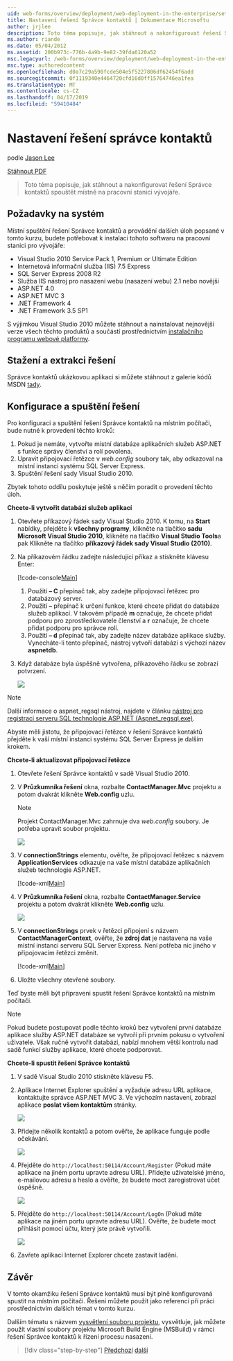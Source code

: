 ```yaml
---
uid: web-forms/overview/deployment/web-deployment-in-the-enterprise/setting-up-the-contact-manager-solution
title: Nastavení řešení Správce kontaktů | Dokumentace Microsoftu
author: jrjlee
description: Toto téma popisuje, jak stáhnout a nakonfigurovat řešení Správce kontaktů spouštět místně na pracovní stanici vývojáře.
ms.author: riande
ms.date: 05/04/2012
ms.assetid: 200b973c-776b-4a9b-9e82-39fda6120a52
msc.legacyurl: /web-forms/overview/deployment/web-deployment-in-the-enterprise/setting-up-the-contact-manager-solution
msc.type: authoredcontent
ms.openlocfilehash: d0a7c29a590fcde504e5f5227806df62454f6add
ms.sourcegitcommit: 0f1119340e4464720cfd16d0ff15764746ea1fea
ms.translationtype: MT
ms.contentlocale: cs-CZ
ms.lasthandoff: 04/17/2019
ms.locfileid: "59410484"
---
```

# <a name="setting-up-the-contact-manager-solution"></a>Nastavení řešení správce kontaktů

podle [Jason Lee](https://github.com/jrjlee)

[Stáhnout PDF](https://msdnshared.blob.core.windows.net/media/MSDNBlogsFS/prod.evol.blogs.msdn.com/CommunityServer.Blogs.Components.WeblogFiles/00/00/00/63/56/8130.DeployingWebAppsInEnterpriseScenarios.pdf)

> Toto téma popisuje, jak stáhnout a nakonfigurovat řešení Správce kontaktů spouštět místně na pracovní stanici vývojáře.


## <a name="system-requirements"></a>Požadavky na systém

Místní spuštění řešení Správce kontaktů a provádění dalších úloh popsané v tomto kurzu, budete potřebovat k instalaci tohoto softwaru na pracovní stanici pro vývojáře:

- Visual Studio 2010 Service Pack 1, Premium or Ultimate Edition
- Internetová informační služba (IIS) 7.5 Express
- SQL Server Express 2008 R2
- Služba IIS nástroj pro nasazení webu (nasazení webu) 2.1 nebo novější
- ASP.NET 4.0
- ASP.NET MVC 3
- .NET Framework 4
- .NET Framework 3.5 SP1

S výjimkou Visual Studio 2010 můžete stáhnout a nainstalovat nejnovější verze všech těchto produktů a součástí prostřednictvím [instalačního programu webové platformy](https://go.microsoft.com/?linkid=9805118).

## <a name="download-and-extract-the-solution"></a>Stažení a extrakci řešení

Správce kontaktů ukázkovou aplikaci si můžete stáhnout z galerie kódů MSDN [tady](https://code.msdn.microsoft.com/Deploying-Web-Applications-9d9093c0).

## <a name="configure-and-run-the-solution"></a>Konfigurace a spuštění řešení

Pro konfiguraci a spuštění řešení Správce kontaktů na místním počítači, bude nutné k provedení těchto kroků:

1. Pokud je nemáte, vytvořte místní databáze aplikačních služeb ASP.NET s funkce správy členství a rolí povolena.
2. Upravit připojovací řetězce v *web.config* soubory tak, aby odkazoval na místní instanci systému SQL Server Express.
3. Spuštění řešení sady Visual Studio 2010.

Zbytek tohoto oddílu poskytuje ještě s něčím poradit o provedení těchto úloh.

**Chcete-li vytvořit databázi služeb aplikací**

1. Otevřete příkazový řádek sady Visual Studio 2010. K tomu, na **Start** nabídky, přejděte k **všechny programy**, klikněte na tlačítko **sadu Microsoft Visual Studio 2010**, klikněte na tlačítko **Visual Studio Tools**a pak Klikněte na tlačítko **příkazový řádek sady Visual Studio (2010)**.
2. Na příkazovém řádku zadejte následující příkaz a stiskněte klávesu Enter:

    [!code-console[Main](setting-up-the-contact-manager-solution/samples/sample1.cmd)]

    1. Použití **– C** přepínač tak, aby zadejte připojovací řetězec pro databázový server.
    2. Použití **–** přepínač k určení funkce, které chcete přidat do databáze služeb aplikací. V takovém případě **m** označuje, že chcete přidat podporu pro zprostředkovatele členství a **r** označuje, že chcete přidat podporu pro správce rolí.
    3. Použití **– d** přepínač tak, aby zadejte název databáze aplikace služby. Vynecháte-li tento přepínač, nástroj vytvoří databázi s výchozí název **aspnetdb**.
3. Když databáze byla úspěšně vytvořena, příkazového řádku se zobrazí potvrzení.

    ![](setting-up-the-contact-manager-solution/_static/image1.png)

> [!NOTE]
> Další informace o aspnet\_regsql nástroj, najdete v článku [nástroj pro registraci serveru SQL technologie ASP.NET (Aspnet\_regsql.exe)](https://msdn.microsoft.com/library/ms229862(v=vs.100).aspx).


Abyste měli jistotu, že připojovací řetězce v řešení Správce kontaktů přejděte k vaší místní instanci systému SQL Server Express je dalším krokem.

**Chcete-li aktualizovat připojovací řetězce**

1. Otevřete řešení Správce kontaktů v sadě Visual Studio 2010.
2. V **Průzkumníka řešení** okna, rozbalte **ContactManager.Mvc** projektu a potom dvakrát klikněte **Web.config** uzlu.

    > [!NOTE]
    > Projekt ContactManager.Mvc zahrnuje dva *web.config* soubory. Je potřeba upravit soubor projektu.

    ![](setting-up-the-contact-manager-solution/_static/image2.png)
3. V **connectionStrings** elementu, ověřte, že připojovací řetězec s názvem **ApplicationServices** odkazuje na vaše místní databáze aplikačních služeb technologie ASP.NET.

    [!code-xml[Main](setting-up-the-contact-manager-solution/samples/sample2.xml)]
4. V **Průzkumníka řešení** okna, rozbalte **ContactManager.Service** projektu a potom dvakrát klikněte **Web.config** uzlu.

    ![](setting-up-the-contact-manager-solution/_static/image3.png)
5. V **connectionStrings** prvek v řetězci připojení s názvem **ContactManagerContext**, ověřte, že **zdroj dat** je nastavena na vaše místní instanci serveru SQL Server Express. Není potřeba nic jiného v připojovacím řetězci změnit.

    [!code-xml[Main](setting-up-the-contact-manager-solution/samples/sample3.xml)]
6. Uložte všechny otevřené soubory.

Teď byste měli být připraveni spustit řešení Správce kontaktů na místním počítači.

> [!NOTE]
> Pokud budete postupovat podle těchto kroků bez vytvoření první databáze aplikace služby ASP.NET databáze se vytvoří při prvním pokusu o vytvoření uživatele. Však ručně vytvořit databázi, nabízí mnohem větší kontrolu nad sadě funkcí služby aplikace, které chcete podporovat.


**Chcete-li spustit řešení Správce kontaktů**

1. V sadě Visual Studio 2010 stiskněte klávesu F5.
2. Aplikace Internet Explorer spuštění a vyžaduje adresu URL aplikace, kontaktujte správce ASP.NET MVC 3. Ve výchozím nastavení, zobrazí aplikace **poslat všem kontaktům** stránky.

    ![](setting-up-the-contact-manager-solution/_static/image4.png)
3. Přidejte několik kontaktů a potom ověřte, že aplikace funguje podle očekávání.

    ![](setting-up-the-contact-manager-solution/_static/image5.png)
4. Přejděte do `http://localhost:50114/Account/Register` (Pokud máte aplikace na jiném portu upravte adresu URL). Přidejte uživatelské jméno, e-mailovou adresu a heslo a ověřte, že budete moct zaregistrovat účet úspěšně.

    ![](setting-up-the-contact-manager-solution/_static/image6.png)
5. Přejděte do `http://localhost:50114/Account/LogOn` (Pokud máte aplikace na jiném portu upravte adresu URL). Ověřte, že budete moct přihlásit pomocí účtu, který jste právě vytvořili.

    ![](setting-up-the-contact-manager-solution/_static/image7.png)
6. Zavřete aplikaci Internet Explorer chcete zastavit ladění.

## <a name="conclusion"></a>Závěr

V tomto okamžiku řešení Správce kontaktů musí být plně konfigurovaná spustit na místním počítači. Řešení můžete použít jako referenci při práci prostřednictvím dalších témat v tomto kurzu.

Dalším tématu s názvem [vysvětlení souboru projektu](understanding-the-project-file.md), vysvětluje, jak můžete použít vlastní soubory projektu Microsoft Build Engine (MSBuild) v rámci řešení Správce kontaktů k řízení procesu nasazení.

> [!div class="step-by-step"]
> [Předchozí](the-contact-manager-solution.md)
> [další](understanding-the-project-file.md)
